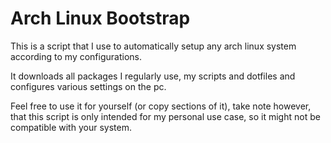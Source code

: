 # Arch Linux Bootstrap

This is a script that I use to automatically setup any arch linux system
according to my configurations.

It downloads all packages I regularly use, my scripts and dotfiles and
configures various settings on the pc.

Feel free to use it for yourself (or copy sections of it), take note however,
that this script is only intended for my personal use case, so it might not be
compatible with your system.
